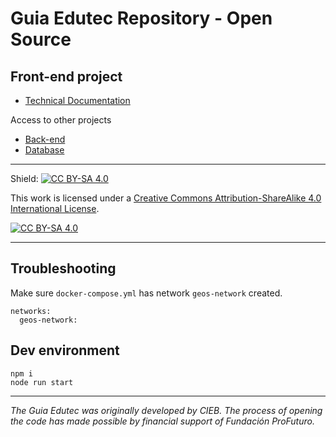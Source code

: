 
# Guia Edutec Repository - Open Source

## Front-end project

* [Technical Documentation](https://github.com/EL-BID/geos-frontend/blob/master/Documentaci%C3%B3n_T%C3%A9cnica_Guia_Edutec.pdf)

Access to other projects
* [Back-end](https://github.com/EL-BID/geos-backend)
* [Database](https://github.com/EL-BID/geos-database)


---
Shield: [![CC BY-SA 4.0][cc-by-sa-shield]][cc-by-sa]

This work is licensed under a
[Creative Commons Attribution-ShareAlike 4.0 International License][cc-by-sa].

[![CC BY-SA 4.0][cc-by-sa-image]][cc-by-sa]

[cc-by-sa]: http://creativecommons.org/licenses/by-sa/4.0/
[cc-by-sa-image]: https://licensebuttons.net/l/by-sa/4.0/88x31.png
[cc-by-sa-shield]: https://img.shields.io/badge/License-CC%20BY--SA%204.0-lightgrey.svg

---
## Troubleshooting

Make sure `docker-compose.yml` has network `geos-network` created.
```
networks:
  geos-network:
```

## Dev environment

```
npm i
node run start 
```

---
_The Guia Edutec was originally developed by CIEB. The process of opening the code has made possible by financial support of Fundación ProFuturo._
